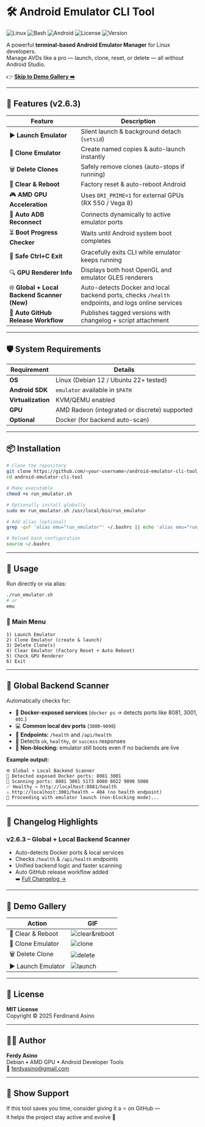 # 🛠 Android Emulator CLI Tool  
![Linux](https://img.shields.io/badge/Linux-Supported-blue)
![Bash](https://img.shields.io/badge/Shell-Bash-brightgreen)
![Android](https://img.shields.io/badge/Android-Emulator-orange)
![License](https://img.shields.io/badge/License-MIT-green)
![Version](https://img.shields.io/badge/Version-v2.6.3-purple)

A powerful **terminal-based Android Emulator Manager** for Linux developers.  
Manage AVDs like a pro — launch, clone, reset, or delete — all without Android Studio.

👉 **[Skip to Demo Gallery ➡️](#-demo-gallery)**

---

## 🚀 Features (v2.6.3)

| Feature | Description |
|---------|-------------|
| ▶️ **Launch Emulator** | Silent launch & background detach (`setsid`) |
| 🧬 **Clone Emulator** | Create named copies & auto-launch instantly |
| 🗑 **Delete Clones** | Safely remove clones (auto-stops if running) |
| 🧼 **Clear & Reboot** | Factory reset & auto-reboot Android |
| 🎮 **AMD GPU Acceleration** | Uses `DRI_PRIME=1` for external GPUs (RX 550 / Vega 8) |
| 🧩 **Auto ADB Reconnect** | Connects dynamically to active emulator ports |
| ⏳ **Boot Progress Checker** | Waits until Android system boot completes |
| 🧠 **Safe Ctrl+C Exit** | Gracefully exits CLI while emulator keeps running |
| 🔍 **GPU Renderer Info** | Displays both host OpenGL and emulator GLES renderers |
| 🌐 **Global + Local Backend Scanner (New)** | Auto-detects Docker and local backend ports, checks `/health` endpoints, and logs online services |
| 🧾 **Auto GitHub Release Workflow** | Publishes tagged versions with changelog + script attachment |

---

## 🛡 System Requirements

| Requirement | Details |
|-------------|----------|
| **OS** | Linux (Debian 12 / Ubuntu 22+ tested) |
| **Android SDK** | `emulator` available in `$PATH` |
| **Virtualization** | KVM/QEMU enabled |
| **GPU** | AMD Radeon (integrated or discrete) supported |
| **Optional** | Docker (for backend auto-scan) |

---

## 📦 Installation

```bash
# Clone the repository
git clone https://github.com/<your-username>/android-emulator-cli-tool.git
cd android-emulator-cli-tool

# Make executable
chmod +x run_emulator.sh

# Optionally install globally
sudo mv run_emulator.sh /usr/local/bin/run_emulator

# Add alias (optional)
grep -qxF 'alias emu="run_emulator"' ~/.bashrc || echo 'alias emu="run_emulator"' >> ~/.bashrc

# Reload bash configuration
source ~/.bashrc
```

---

## 🧩 Usage

Run directly or via alias:
```bash
./run_emulator.sh
# or
emu
```

### 🧭 Main Menu
```
1) Launch Emulator
2) Clone Emulator (create & launch)
3) Delete Clone(s)
4) Clear Emulator (Factory Reset + Auto Reboot)
5) Check GPU Renderer
6) Exit
```

---

## 🧱 Global Backend Scanner

Automatically checks for:
- 🐳 **Docker-exposed services** (`docker ps` → detects ports like 8081, 3001, etc.)
- 💻 **Common local dev ports** (`3000–9090`)
- 📡 **Endpoints:** `/health` and `/api/health`
- 🧠 Detects `ok`, `healthy`, or `success` responses  
- 🚀 **Non-blocking:** emulator still boots even if no backends are live  

**Example output:**
```
🌐 Global + Local Backend Scanner
🐳 Detected exposed Docker ports: 8081 3001
🧩 Scanning ports: 8081 3001 5173 8080 8022 9090 5000
✅ Healthy → http://localhost:8081/health
⚠️ http://localhost:3001/health → 404 (no health endpoint)
🧭 Proceeding with emulator launch (non-blocking mode)...
```

---

## 🧾 Changelog Highlights

### **v2.6.3 – Global + Local Backend Scanner**
- Auto-detects Docker ports & local services  
- Checks `/health` & `/api/health` endpoints  
- Unified backend logic and faster scanning  
- Auto GitHub release workflow added  
➡️ [Full Changelog →](./CHANGELOG.md)

---

## 📸 Demo Gallery

| Action | GIF |
|--------|-----|
| 🧼 Clear & Reboot | ![clear&reboot](./clear%26reboot.gif) |
| 🧬 Clone Emulator | ![clone](./clone.gif) |
| 🗑 Delete Clone | ![delete](./delete.gif) |
| ▶️ Launch Emulator | ![launch](./launch.gif) |

---

## 🪪 License

**MIT License**  
Copyright © 2025 Ferdinand Asino

---

## 🧑‍💻 Author

**Ferdy Asino**  
Debian • AMD GPU • Android Developer Tools  
📧 [ferdyasino@gmail.com](mailto:ferdyasino@gmail.com)

---

## 🌟 Show Support

If this tool saves you time, consider giving it a ⭐ on GitHub —  
it helps the project stay active and evolve 🚀